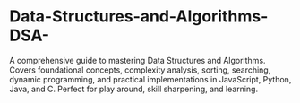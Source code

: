 # Data-Structures-and-Algorithms-DSA-
A comprehensive guide to mastering Data Structures and Algorithms. Covers foundational concepts, complexity analysis, sorting, searching, dynamic programming, and practical implementations in JavaScript, Python, Java, and C. Perfect for play around, skill sharpening, and learning.
